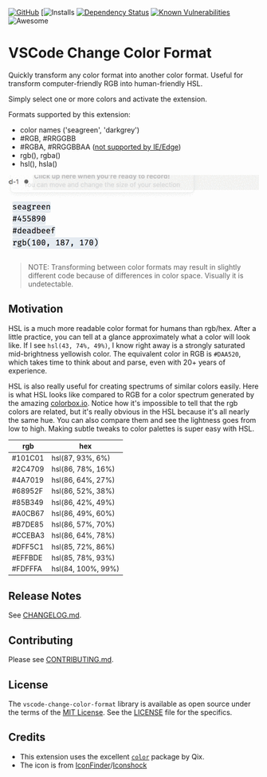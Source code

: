 [![GitHub](https://github.com/bbugh/vscode-change-color-format/actions/workflows/test.yml/badge.svg?branch=master)](https://github.com/bbugh/vscode-change-color-format/actions) [![Installs](https://img.shields.io/visual-studio-marketplace/i/bbugh.change-color-format) [![Dependency Status](https://img.shields.io/david/bbugh/vscode-change-color-format)](https://david-dm.org/bbugh/vscode-change-color-format) [![Known Vulnerabilities](https://snyk.io/test/github/bbugh/vscode-change-color-format/badge.svg)](https://snyk.io/test/github/bbugh/vscode-change-color-format) ![Awesome](https://img.shields.io/badge/Awesome%3F-YES!-brightgreen.svg)

<!-- [![Dependabot Status](https://api.dependabot.com/badges/status?host=github&repo=bbugh/vscode-change-color-format)](https://dependabot.com) -->

# VSCode Change Color Format

Quickly transform any color format into another color format. Useful for transform computer-friendly RGB into human-friendly HSL.

Simply select one or more colors and activate the extension.

Formats supported by this extension:

- color names ('seagreen', 'darkgrey')
- #RGB, #RRGGBB
- #RGBA, #RRGGBBAA ([not supported by IE/Edge](https://caniuse.com/#feat=css-rrggbbaa))
- rgb(), rgba()
- hsl(), hsla()

![feature X](https://github.com/bbugh/vscode-change-color-format/raw/HEAD/example.gif)

> NOTE: Transforming between color formats may result in slightly different code because of differences in color space. Visually it is undetectable.

## Motivation

HSL is a much more readable color format for humans than rgb/hex. After a little practice, you can tell at a glance approximately what a color will look like. If I see `hsl(43, 74%, 49%)`, I know right away is a strongly saturated mid-brightness yellowish color. The equivalent color in RGB is `#DAA520`, which takes time to think about and parse, even with 20+ years of experience.

HSL is also really useful for creating spectrums of similar colors easily. Here is what HSL looks like compared to RGB for a color spectrum generated by the amazing [colorbox.io](https://www.colorbox.io/#steps=11#hue_start=86#hue_end=86#hue_curve=easeInQuad#sat_start=2#sat_end=98#sat_curve=linear#sat_rate=99#lum_start=100#lum_end=11#lum_curve=easeOutQuad#minor_steps_map=5). Notice how it's impossible to tell that the rgb colors are related, but it's really obvious in the HSL because it's all nearly the same hue. You can also compare them and see the lightness goes from low to high. Making subtle tweaks to color palettes is super easy with HSL.

| rgb     | hex                |
| ------- | ------------------ |
| #101C01 | hsl(87, 93%, 6%)   |
| #2C4709 | hsl(86, 78%, 16%)  |
| #4A7019 | hsl(86, 64%, 27%)  |
| #68952F | hsl(86, 52%, 38%)  |
| #85B349 | hsl(86, 42%, 49%)  |
| #A0CB67 | hsl(86, 49%, 60%)  |
| #B7DE85 | hsl(86, 57%, 70%)  |
| #CCEBA3 | hsl(86, 64%, 78%)  |
| #DFF5C1 | hsl(85, 72%, 86%)  |
| #EFFBDE | hsl(85, 78%, 93%)  |
| #FDFFFA | hsl(84, 100%, 99%) |

## Release Notes

See [CHANGELOG.md](https://github.com/bbugh/vscode-change-color-format/blob/HEAD/CHANGELOG.md).

## Contributing

Please see [CONTRIBUTING.md](https://github.com/bbugh/vscode-change-color-format/blob/HEAD/CONTRIBUTING.md).

## License

The `vscode-change-color-format` library is available as open source under the terms of the
[MIT License](http://opensource.org/licenses/MIT). See the [LICENSE](https://github.com/bbugh/vscode-change-color-format/blob/HEAD/LICENSE) file for the specifics.

## Credits

- This extension uses the excellent [`color`](https://www.npmjs.com/package/color) package by Qix.
- The icon is from [IconFinder](https://www.iconfinder.com/icons/67268/color_settings_icon)/[Iconshock](https://www.iconshock.com/)
